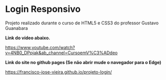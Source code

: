 # Login Responsivo
Projeto realizado durante o curso de HTML5 e CSS3 do professor Gustavo Guanabara

**Link do vídeo abaixo.**

https://www.youtube.com/watch?v=4NB0_DPpjak&ab_channel=CursoemV%C3%ADdeo

**Link do site no github pages (Se não abrir mude o navegador para o Edge)**

https://francisco-jose-vieira.github.io/projeto-login/
